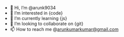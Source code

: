 - 👋 Hi, I’m @arunk9034
- 👀 I’m interested in {code}
- 🌱 I’m currently learning {js}
- 💞️ I’m looking to collaborate on {git}
- 📫 How to reach me @arunkumarkumar@gmail.com

<!---
arunk9034/arunk9034 is a ✨ special ✨ repository because its `README.md` (this file) appears on your GitHub profile.
You can click the Preview link to take a look at your changes.
--->
